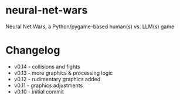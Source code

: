 # neural-net-wars
Neural Net Wars, a Python/pygame-based human(s) vs. LLM(s) game

# Changelog
- v0.14 - collisions and fights
- v0.13 - more graphics & processing logic
- v0.12 - rudimentary graphics added
- v0.11 - graphics adjustments
- v0.10 - initial commit